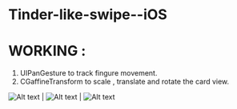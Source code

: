 # Tinder-like-swipe--iOS


# WORKING :

1)  UIPanGesture to track fingure movement.
2)  CGaffineTransform to scale , translate and rotate the card view.


![Alt text](/Screenshots/1.jpg?raw=true  "1") | ![Alt text](/Screenshots/2.jpg?raw=true  "2") | ![Alt text](/Screenshots/3.jpg?raw=true  "3")
